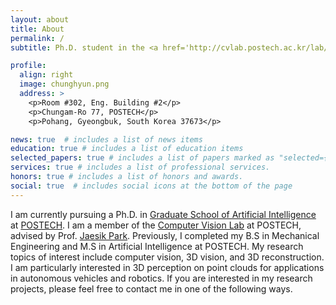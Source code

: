 ```yaml
---
layout: about
title: About
permalink: /
subtitle: Ph.D. student in the <a href='http://cvlab.postech.ac.kr/lab/'>Computer Vision Lab</a> at <a href='https://postech.ac.kr/eng/'>POSTECH</a>.

profile:
  align: right
  image: chunghyun.png
  address: >
    <p>Room #302, Eng. Building #2</p>
    <p>Chungam-Ro 77, POSTECH</p>
    <p>Pohang, Gyeongbuk, South Korea 37673</p>

news: true  # includes a list of news items
education: true # includes a list of education items
selected_papers: true # includes a list of papers marked as "selected={true}"
services: true # includes a list of professional services.
honors: true # includes a list of honors and awards.
social: true  # includes social icons at the bottom of the page
---
```


I am currently pursuing a Ph.D. in [Graduate School of Artificial Intelligence](http://ai.postech.ac.kr/) at [POSTECH](https://postech.ac.kr/eng/).
I am a member of the [Computer Vision Lab](http://cvlab.postech.ac.kr/lab/) at POSTECH, advised by Prof. [Jaesik Park](https://jaesik.info/).
Previously, I completed my B.S in Mechanical Engineering and M.S in Artificial Intelligence at POSTECH.
My research topics of interest include computer vision, 3D vision, and 3D reconstruction.
I am particularly interested in 3D perception on point clouds for applications in autonomous vehicles and robotics.
If you are interested in my research projects, please feel free to contact me in one of the following ways.
